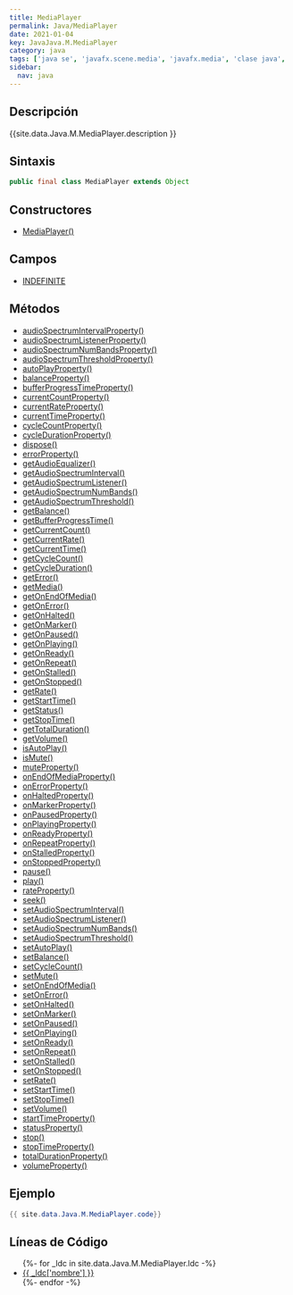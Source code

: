 ```yaml
---
title: MediaPlayer
permalink: Java/MediaPlayer
date: 2021-01-04
key: JavaJava.M.MediaPlayer
category: java
tags: ['java se', 'javafx.scene.media', 'javafx.media', 'clase java', 'JavaFX 2.0']
sidebar: 
  nav: java
---
```


## Descripción
{{site.data.Java.M.MediaPlayer.description }}

## Sintaxis
~~~java
public final class MediaPlayer extends Object
~~~

## Constructores
* [MediaPlayer()](/Java/MediaPlayer/MediaPlayer/)

## Campos
* [INDEFINITE](/Java/MediaPlayer/INDEFINITE)

## Métodos
* [audioSpectrumIntervalProperty()](/Java/MediaPlayer/audioSpectrumIntervalProperty)
* [audioSpectrumListenerProperty()](/Java/MediaPlayer/audioSpectrumListenerProperty)
* [audioSpectrumNumBandsProperty()](/Java/MediaPlayer/audioSpectrumNumBandsProperty)
* [audioSpectrumThresholdProperty()](/Java/MediaPlayer/audioSpectrumThresholdProperty)
* [autoPlayProperty()](/Java/MediaPlayer/autoPlayProperty)
* [balanceProperty()](/Java/MediaPlayer/balanceProperty)
* [bufferProgressTimeProperty()](/Java/MediaPlayer/bufferProgressTimeProperty)
* [currentCountProperty()](/Java/MediaPlayer/currentCountProperty)
* [currentRateProperty()](/Java/MediaPlayer/currentRateProperty)
* [currentTimeProperty()](/Java/MediaPlayer/currentTimeProperty)
* [cycleCountProperty()](/Java/MediaPlayer/cycleCountProperty)
* [cycleDurationProperty()](/Java/MediaPlayer/cycleDurationProperty)
* [dispose()](/Java/MediaPlayer/dispose)
* [errorProperty()](/Java/MediaPlayer/errorProperty)
* [getAudioEqualizer()](/Java/MediaPlayer/getAudioEqualizer)
* [getAudioSpectrumInterval()](/Java/MediaPlayer/getAudioSpectrumInterval)
* [getAudioSpectrumListener()](/Java/MediaPlayer/getAudioSpectrumListener)
* [getAudioSpectrumNumBands()](/Java/MediaPlayer/getAudioSpectrumNumBands)
* [getAudioSpectrumThreshold()](/Java/MediaPlayer/getAudioSpectrumThreshold)
* [getBalance()](/Java/MediaPlayer/getBalance)
* [getBufferProgressTime()](/Java/MediaPlayer/getBufferProgressTime)
* [getCurrentCount()](/Java/MediaPlayer/getCurrentCount)
* [getCurrentRate()](/Java/MediaPlayer/getCurrentRate)
* [getCurrentTime()](/Java/MediaPlayer/getCurrentTime)
* [getCycleCount()](/Java/MediaPlayer/getCycleCount)
* [getCycleDuration()](/Java/MediaPlayer/getCycleDuration)
* [getError()](/Java/MediaPlayer/getError)
* [getMedia()](/Java/MediaPlayer/getMedia)
* [getOnEndOfMedia()](/Java/MediaPlayer/getOnEndOfMedia)
* [getOnError()](/Java/MediaPlayer/getOnError)
* [getOnHalted()](/Java/MediaPlayer/getOnHalted)
* [getOnMarker()](/Java/MediaPlayer/getOnMarker)
* [getOnPaused()](/Java/MediaPlayer/getOnPaused)
* [getOnPlaying()](/Java/MediaPlayer/getOnPlaying)
* [getOnReady()](/Java/MediaPlayer/getOnReady)
* [getOnRepeat()](/Java/MediaPlayer/getOnRepeat)
* [getOnStalled()](/Java/MediaPlayer/getOnStalled)
* [getOnStopped()](/Java/MediaPlayer/getOnStopped)
* [getRate()](/Java/MediaPlayer/getRate)
* [getStartTime()](/Java/MediaPlayer/getStartTime)
* [getStatus()](/Java/MediaPlayer/getStatus)
* [getStopTime()](/Java/MediaPlayer/getStopTime)
* [getTotalDuration()](/Java/MediaPlayer/getTotalDuration)
* [getVolume()](/Java/MediaPlayer/getVolume)
* [isAutoPlay()](/Java/MediaPlayer/isAutoPlay)
* [isMute()](/Java/MediaPlayer/isMute)
* [muteProperty()](/Java/MediaPlayer/muteProperty)
* [onEndOfMediaProperty()](/Java/MediaPlayer/onEndOfMediaProperty)
* [onErrorProperty()](/Java/MediaPlayer/onErrorProperty)
* [onHaltedProperty()](/Java/MediaPlayer/onHaltedProperty)
* [onMarkerProperty()](/Java/MediaPlayer/onMarkerProperty)
* [onPausedProperty()](/Java/MediaPlayer/onPausedProperty)
* [onPlayingProperty()](/Java/MediaPlayer/onPlayingProperty)
* [onReadyProperty()](/Java/MediaPlayer/onReadyProperty)
* [onRepeatProperty()](/Java/MediaPlayer/onRepeatProperty)
* [onStalledProperty()](/Java/MediaPlayer/onStalledProperty)
* [onStoppedProperty()](/Java/MediaPlayer/onStoppedProperty)
* [pause()](/Java/MediaPlayer/pause)
* [play()](/Java/MediaPlayer/play)
* [rateProperty()](/Java/MediaPlayer/rateProperty)
* [seek()](/Java/MediaPlayer/seek)
* [setAudioSpectrumInterval()](/Java/MediaPlayer/setAudioSpectrumInterval)
* [setAudioSpectrumListener()](/Java/MediaPlayer/setAudioSpectrumListener)
* [setAudioSpectrumNumBands()](/Java/MediaPlayer/setAudioSpectrumNumBands)
* [setAudioSpectrumThreshold()](/Java/MediaPlayer/setAudioSpectrumThreshold)
* [setAutoPlay()](/Java/MediaPlayer/setAutoPlay)
* [setBalance()](/Java/MediaPlayer/setBalance)
* [setCycleCount()](/Java/MediaPlayer/setCycleCount)
* [setMute()](/Java/MediaPlayer/setMute)
* [setOnEndOfMedia()](/Java/MediaPlayer/setOnEndOfMedia)
* [setOnError()](/Java/MediaPlayer/setOnError)
* [setOnHalted()](/Java/MediaPlayer/setOnHalted)
* [setOnMarker()](/Java/MediaPlayer/setOnMarker)
* [setOnPaused()](/Java/MediaPlayer/setOnPaused)
* [setOnPlaying()](/Java/MediaPlayer/setOnPlaying)
* [setOnReady()](/Java/MediaPlayer/setOnReady)
* [setOnRepeat()](/Java/MediaPlayer/setOnRepeat)
* [setOnStalled()](/Java/MediaPlayer/setOnStalled)
* [setOnStopped()](/Java/MediaPlayer/setOnStopped)
* [setRate()](/Java/MediaPlayer/setRate)
* [setStartTime()](/Java/MediaPlayer/setStartTime)
* [setStopTime()](/Java/MediaPlayer/setStopTime)
* [setVolume()](/Java/MediaPlayer/setVolume)
* [startTimeProperty()](/Java/MediaPlayer/startTimeProperty)
* [statusProperty()](/Java/MediaPlayer/statusProperty)
* [stop()](/Java/MediaPlayer/stop)
* [stopTimeProperty()](/Java/MediaPlayer/stopTimeProperty)
* [totalDurationProperty()](/Java/MediaPlayer/totalDurationProperty)
* [volumeProperty()](/Java/MediaPlayer/volumeProperty)

## Ejemplo
~~~java
{{ site.data.Java.M.MediaPlayer.code}}
~~~

## Líneas de Código
<ul>
{%- for _ldc in site.data.Java.M.MediaPlayer.ldc -%}
   <li>
       <a href="{{_ldc['url'] }}">{{ _ldc['nombre'] }}</a>
   </li>
{%- endfor -%}
</ul>
